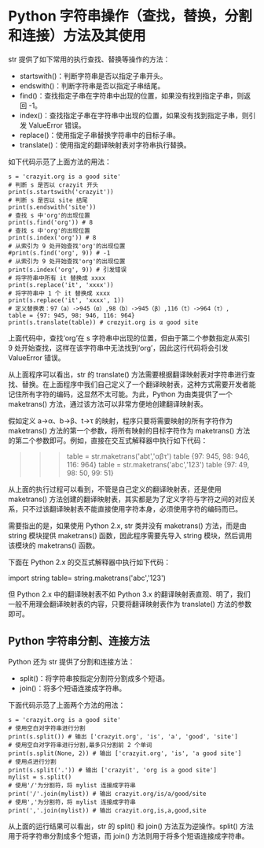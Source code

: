 # Python 字符串操作（查找，替换，分割和连接）方法及其使用

str 提供了如下常用的执行查找、替换等操作的方法：

*   startswith()：判断字符串是否以指定子串开头。
*   endswith()：判断字符串是否以指定子串结尾。
*   find()：查找指定子串在字符串中出现的位置，如果没有找到指定子串，则返回 -1。
*   index()：查找指定子串在字符串中出现的位置，如果没有找到指定子串，则引发 ValueError 错误。
*   replace()：使用指定子串替换字符串中的目标子串。
*   translate()：使用指定的翻译映射表对字符串执行替换。

如下代码示范了上面方法的用法：

```
s = 'crazyit.org is a good site'
# 判断 s 是否以 crazyit 开头
print(s.startswith('crazyit'))
# 判断 s 是否以 site 结尾
print(s.endswith('site'))
# 查找 s 中'org'的出现位置
print(s.find('org')) # 8
# 查找 s 中'org'的出现位置
print(s.index('org')) # 8
# 从索引为 9 处开始查找'org'的出现位置
#print(s.find('org', 9)) # -1
# 从索引为 9 处开始查找'org'的出现位置
print(s.index('org', 9)) # 引发错误
# 将字符串中所有 it 替换成 xxxx
print(s.replace('it', 'xxxx'))
# 将字符串中 1 个 it 替换成 xxxx
print(s.replace('it', 'xxxx', 1))
# 定义替换表：97（a）->945（α）,98（b）->945（β）,116（t）->964（τ）,
table = {97: 945, 98: 946, 116: 964}
print(s.translate(table)) # crαzyit.org is α good site
```

上面代码中，查找‘org’在 s 字符串中出现的位置，但由于第二个参数指定从索引 9 处开始查找，这样在该字符串中无法找到‘org’，因此这行代码将会引发 ValueError 错误。

从上面程序可以看出，str 的 translate() 方法需要根据翻译映射表对字符串进行查找、替换。在上面程序中我们自己定义了一个翻译映射表，这种方式需要开发者能记住所有字符的编码，这显然不太可能。为此，Python 为由类提供了一个 maketrans() 方法，通过该方法可以非常方便地创建翻译映射表。

假如定义 a->α、b->β、t->τ 的映射，程序只要将需要映射的所有字符作为 maketrans() 方法的第一个参数，将所有映射的目标字符作为 maketrans() 方法的第二个参数即可。例如，直接在交互式解释器中执行如下代码：

>>> table = str.maketrans('abt','αβτ')
>>> table
{97: 945, 98: 946, 116: 964}
>>> table = str.maketrans('abc','123')
>>> table
{97: 49, 98: 50, 99: 51}
>>>

从上面的执行过程可以看到，不管是自己定义的翻译映射表，还是使用 maketrans() 方法创建的翻译映射表，其实都是为了定义字符与字符之间的对应关系，只不过该翻译映射表不能直接使用字符本身，必须使用字符的编码而已。

需要指出的是，如果使用 Python 2.x, str 类并没有 maketrans() 方法，而是由 string 模块提供 maketrans() 函数，因此程序需要先导入 string 模块，然后调用该模块的 maketrans() 函数。

下面在 Python 2.x 的交互式解释器中执行如下代码：

import string
table= string.maketrans('abc','123')

但 Python 2.x 中的翻译映射表不如 Python 3.x 的翻译映射表直观、明了，我们一般不用理会翻译映射表的内容，只要将翻译映射表作为 translate() 方法的参数即可。

## Python 字符串分割、连接方法

Python 还为 str 提供了分割和连接方法：

*   split()：将字符串按指定分割符分割成多个短语。
*   join()：将多个短语连接成字符串。

下面代码示范了上面两个方法的用法：

```
s = 'crazyit.org is a good site'
# 使用空白对字符串进行分割
print(s.split()) # 输出 ['crazyit.org', 'is', 'a', 'good', 'site']
# 使用空白对字符串进行分割,最多只分割前 2 个单词
print(s.split(None, 2)) # 输出 ['crazyit.org', 'is', 'a good site']
# 使用点进行分割
print(s.split('.')) # 输出 ['crazyit', 'org is a good site']
mylist = s.split()
# 使用'/'为分割符，将 mylist 连接成字符串
print('/'.join(mylist)) # 输出 crazyit.org/is/a/good/site
# 使用','为分割符，将 mylist 连接成字符串
print(','.join(mylist)) # 输出 crazyit.org,is,a,good,site
```

从上面的运行结果可以看出，str 的 split() 和 join() 方法互为逆操作。split() 方法用于将字符串分割成多个短语，而 join() 方法则用于将多个短语连接成字符串。